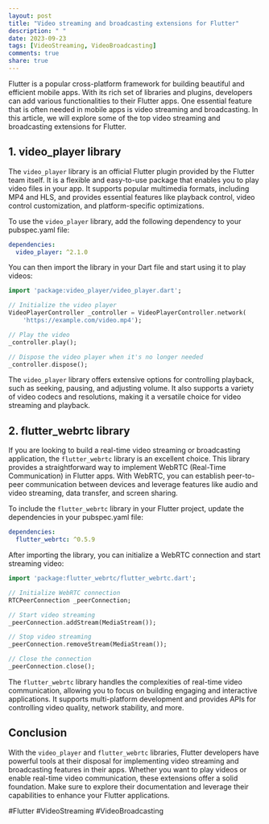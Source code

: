 ```yaml
---
layout: post
title: "Video streaming and broadcasting extensions for Flutter"
description: " "
date: 2023-09-23
tags: [VideoStreaming, VideoBroadcasting]
comments: true
share: true
---
```


Flutter is a popular cross-platform framework for building beautiful and efficient mobile apps. With its rich set of libraries and plugins, developers can add various functionalities to their Flutter apps. One essential feature that is often needed in mobile apps is video streaming and broadcasting. In this article, we will explore some of the top video streaming and broadcasting extensions for Flutter.

## 1. **video_player** library

The `video_player` library is an official Flutter plugin provided by the Flutter team itself. It is a flexible and easy-to-use package that enables you to play video files in your app. It supports popular multimedia formats, including MP4 and HLS, and provides essential features like playback control, video control customization, and platform-specific optimizations.

To use the `video_player` library, add the following dependency to your pubspec.yaml file:

```yaml
dependencies:
  video_player: ^2.1.0
```

You can then import the library in your Dart file and start using it to play videos:

```dart
import 'package:video_player/video_player.dart';

// Initialize the video player
VideoPlayerController _controller = VideoPlayerController.network(
    'https://example.com/video.mp4');

// Play the video
_controller.play();

// Dispose the video player when it's no longer needed
_controller.dispose();
```

The `video_player` library offers extensive options for controlling playback, such as seeking, pausing, and adjusting volume. It also supports a variety of video codecs and resolutions, making it a versatile choice for video streaming and playback.

## 2. **flutter_webrtc** library

If you are looking to build a real-time video streaming or broadcasting application, the `flutter_webrtc` library is an excellent choice. This library provides a straightforward way to implement WebRTC (Real-Time Communication) in Flutter apps. With WebRTC, you can establish peer-to-peer communication between devices and leverage features like audio and video streaming, data transfer, and screen sharing.

To include the `flutter_webrtc` library in your Flutter project, update the dependencies in your pubspec.yaml file:

```yaml
dependencies:
  flutter_webrtc: ^0.5.9
```

After importing the library, you can initialize a WebRTC connection and start streaming video:

```dart
import 'package:flutter_webrtc/flutter_webrtc.dart';

// Initialize WebRTC connection
RTCPeerConnection _peerConnection;

// Start video streaming
_peerConnection.addStream(MediaStream());

// Stop video streaming
_peerConnection.removeStream(MediaStream());

// Close the connection
_peerConnection.close();
```

The `flutter_webrtc` library handles the complexities of real-time video communication, allowing you to focus on building engaging and interactive applications. It supports multi-platform development and provides APIs for controlling video quality, network stability, and more.

## Conclusion

With the `video_player` and `flutter_webrtc` libraries, Flutter developers have powerful tools at their disposal for implementing video streaming and broadcasting features in their apps. Whether you want to play videos or enable real-time video communication, these extensions offer a solid foundation. Make sure to explore their documentation and leverage their capabilities to enhance your Flutter applications.

#Flutter #VideoStreaming #VideoBroadcasting